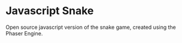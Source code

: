 Javascript Snake
================

Open source javascript version of the snake game, created using the Phaser Engine.
